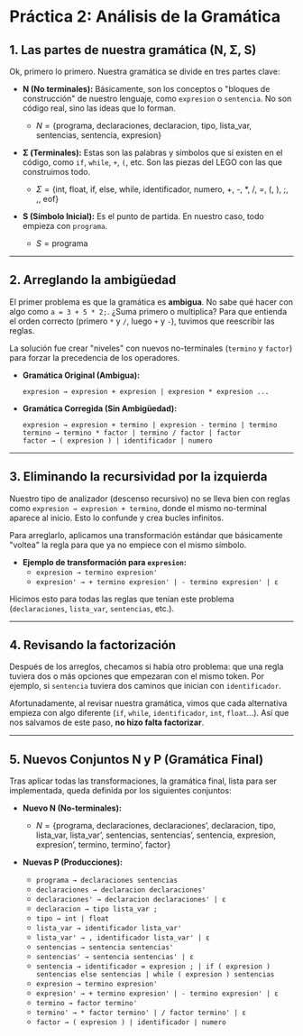 # Práctica 2: Análisis de la Gramática

## 1. Las partes de nuestra gramática (N, Σ, S)

Ok, primero lo primero. Nuestra gramática se divide en tres partes clave:

* **N (No terminales):** Básicamente, son los conceptos o "bloques de construcción" de nuestro lenguaje, como `expresion` o `sentencia`. No son código real, sino las ideas que lo forman.
    * $N = \{ \text{programa, declaraciones, declaracion, tipo, lista\_var, sentencias, sentencia, expresion} \}$

* **Σ (Terminales):** Estas son las palabras y símbolos que sí existen en el código, como `if`, `while`, `+`, `(`, etc. Son las piezas del LEGO con las que construimos todo.
    * $\Sigma = \{ \text{int, float, if, else, while, identificador, numero, +, -, *, /, =, (, ), ;, ,, eof} \}$

* **S (Símbolo Inicial):** Es el punto de partida. En nuestro caso, todo empieza con `programa`.
    * $S = \text{programa}$

---

## 2. Arreglando la ambigüedad

El primer problema es que la gramática es **ambigua**. No sabe qué hacer con algo como `a = 3 + 5 * 2;`. ¿Suma primero o multiplica? Para que entienda el orden correcto (primero `*` y `/`, luego `+` y `-`), tuvimos que reescribir las reglas.

La solución fue crear "niveles" con nuevos no-terminales (`termino` y `factor`) para forzar la precedencia de los operadores.

* **Gramática Original (Ambigua):**
    ```
    expresion → expresion + expresion | expresion * expresion ...
    ```

* **Gramática Corregida (Sin Ambigüedad):**
    ```
    expresion → expresion + termino | expresion - termino | termino
    termino → termino * factor | termino / factor | factor
    factor → ( expresion ) | identificador | numero
    ```

---

## 3. Eliminando la recursividad por la izquierda

Nuestro tipo de analizador (descenso recursivo) no se lleva bien con reglas como `expresion → expresion + termino`, donde el mismo no-terminal aparece al inicio. Esto lo confunde y crea bucles infinitos.

Para arreglarlo, aplicamos una transformación estándar que básicamente "voltea" la regla para que ya no empiece con el mismo símbolo.

* **Ejemplo de transformación para `expresion`:**
    * `expresion → termino expresion'`
    * `expresion' → + termino expresion' | - termino expresion' | ε`

Hicimos esto para todas las reglas que tenían este problema (`declaraciones`, `lista_var`, `sentencias`, etc.).

---

## 4. Revisando la factorización

Después de los arreglos, checamos si había otro problema: que una regla tuviera dos o más opciones que empezaran con el mismo token. Por ejemplo, si `sentencia` tuviera dos caminos que inician con `identificador`.

Afortunadamente, al revisar nuestra gramática, vimos que cada alternativa empieza con algo diferente (`if`, `while`, `identificador`, `int`, `float`...). Así que nos salvamos de este paso, **no hizo falta factorizar**.

---

## 5. Nuevos Conjuntos N y P (Gramática Final)

Tras aplicar todas las transformaciones, la gramática final, lista para ser implementada, queda definida por los siguientes conjuntos:

* **Nuevo N (No-terminales):**
    * $N = \{ \text{programa, declaraciones, declaraciones', declaracion, tipo, lista\_var, lista\_var', sentencias, sentencias', sentencia, expresion, expresion', termino, termino', factor} \}$

* **Nuevas P (Producciones):**
    * `programa → declaraciones sentencias`
    * `declaraciones → declaracion declaraciones'`
    * `declaraciones' → declaracion declaraciones' | ε`
    * `declaracion → tipo lista_var ;`
    * `tipo → int | float`
    * `lista_var → identificador lista_var'`
    * `lista_var' → , identificador lista_var' | ε`
    * `sentencias → sentencia sentencias'`
    * `sentencias' → sentencia sentencias' | ε`
    * `sentencia → identificador = expresion ; | if ( expresion ) sentencias else sentencias | while ( expresion ) sentencias`
    * `expresion → termino expresion'`
    * `expresion' → + termino expresion' | - termino expresion' | ε`
    * `termino → factor termino'`
    * `termino' → * factor termino' | / factor termino' | ε`
    * `factor → ( expresion ) | identificador | numero`
